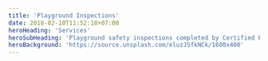 ```yaml
---
title: 'Playground Inspections'
date: 2018-02-10T11:52:18+07:00
heroHeading: 'Services'
heroSubHeading: 'Playground safety inspections completed by Certified PLayground Safety Inspection professionals.'
heroBackground: 'https://source.unsplash.com/eluzJSfkNCk/1600x400'
---
```

